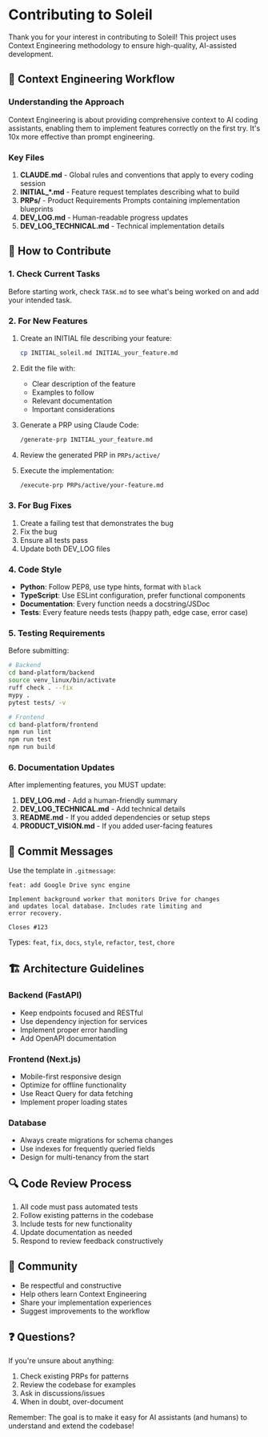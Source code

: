 # Contributing to Soleil

Thank you for your interest in contributing to Soleil! This project uses Context Engineering methodology to ensure high-quality, AI-assisted development.

## 🎯 Context Engineering Workflow

### Understanding the Approach

Context Engineering is about providing comprehensive context to AI coding assistants, enabling them to implement features correctly on the first try. It's 10x more effective than prompt engineering.

### Key Files

1. **CLAUDE.md** - Global rules and conventions that apply to every coding session
2. **INITIAL_*.md** - Feature request templates describing what to build
3. **PRPs/** - Product Requirements Prompts containing implementation blueprints
4. **DEV_LOG.md** - Human-readable progress updates
5. **DEV_LOG_TECHNICAL.md** - Technical implementation details

## 🚀 How to Contribute

### 1. Check Current Tasks

Before starting work, check `TASK.md` to see what's being worked on and add your intended task.

### 2. For New Features

1. Create an INITIAL file describing your feature:
   ```bash
   cp INITIAL_soleil.md INITIAL_your_feature.md
   ```

2. Edit the file with:
   - Clear description of the feature
   - Examples to follow
   - Relevant documentation
   - Important considerations

3. Generate a PRP using Claude Code:
   ```bash
   /generate-prp INITIAL_your_feature.md
   ```

4. Review the generated PRP in `PRPs/active/`

5. Execute the implementation:
   ```bash
   /execute-prp PRPs/active/your-feature.md
   ```

### 3. For Bug Fixes

1. Create a failing test that demonstrates the bug
2. Fix the bug
3. Ensure all tests pass
4. Update both DEV_LOG files

### 4. Code Style

- **Python**: Follow PEP8, use type hints, format with `black`
- **TypeScript**: Use ESLint configuration, prefer functional components
- **Documentation**: Every function needs a docstring/JSDoc
- **Tests**: Every feature needs tests (happy path, edge case, error case)

### 5. Testing Requirements

Before submitting:

```bash
# Backend
cd band-platform/backend
source venv_linux/bin/activate
ruff check . --fix
mypy .
pytest tests/ -v

# Frontend
cd band-platform/frontend
npm run lint
npm run test
npm run build
```

### 6. Documentation Updates

After implementing features, you MUST update:

1. **DEV_LOG.md** - Add a human-friendly summary
2. **DEV_LOG_TECHNICAL.md** - Add technical details
3. **README.md** - If you added dependencies or setup steps
4. **PRODUCT_VISION.md** - If you added user-facing features

## 📝 Commit Messages

Use the template in `.gitmessage`:

```
feat: add Google Drive sync engine

Implement background worker that monitors Drive for changes
and updates local database. Includes rate limiting and
error recovery.

Closes #123
```

Types: `feat`, `fix`, `docs`, `style`, `refactor`, `test`, `chore`

## 🏗️ Architecture Guidelines

### Backend (FastAPI)
- Keep endpoints focused and RESTful
- Use dependency injection for services
- Implement proper error handling
- Add OpenAPI documentation

### Frontend (Next.js)
- Mobile-first responsive design
- Optimize for offline functionality
- Use React Query for data fetching
- Implement proper loading states

### Database
- Always create migrations for schema changes
- Use indexes for frequently queried fields
- Design for multi-tenancy from the start

## 🔍 Code Review Process

1. All code must pass automated tests
2. Follow existing patterns in the codebase
3. Include tests for new functionality
4. Update documentation as needed
5. Respond to review feedback constructively

## 🤝 Community

- Be respectful and constructive
- Help others learn Context Engineering
- Share your implementation experiences
- Suggest improvements to the workflow

## ❓ Questions?

If you're unsure about anything:
1. Check existing PRPs for patterns
2. Review the codebase for examples
3. Ask in discussions/issues
4. When in doubt, over-document

Remember: The goal is to make it easy for AI assistants (and humans) to understand and extend the codebase!
